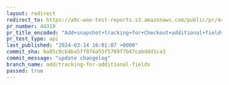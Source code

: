 ```yaml
---
layout: redirect
redirect_to: https://a8c-woo-test-reports.s3.amazonaws.com/public/pr/44310/api/index.html
pr_number: 44310
pr_title_encoded: "Add+snapshot+tracking+for+Checkout+additional+fields."
pr_test_type: api
last_published: "2024-03-14 16:01:07 +0000"
commit_sha: ba85c0cb4ba5ff074a55f5709f7b47cabd4d1ca3
commit_message: "update changelog"
branch_name: add/tracking-for-additional-fields
passed: true
---
```


